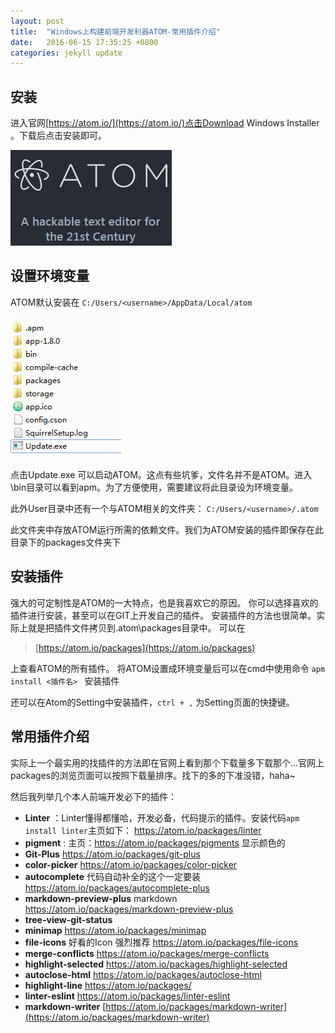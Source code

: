 ```yaml
---
layout: post
title:  "Windows上构建前端开发利器ATOM-常用插件介绍"
date:   2016-06-15 17:35:25 +0800
categories: jekyll update
---
```


## 安装

进入官网[https://atom.io/](https://atom.io/)点击Download Windows Installer 。下载后点击安装即可。

![2016-06-15-构建前段开发利器ATOM插件介绍](/img/pictures/2016-06-15-构建前端开发利器ATOM插件介绍.png)

## 设置环境变量
ATOM默认安装在
`C:/Users/<username>/AppData/Local/atom`

![2016-06-15-构建前段开发利器ATOM插件介绍1](/img/pictures/2016-06-15-构建前端开发利器ATOM插件介绍1.png)

点击Update.exe 可以启动ATOM。这点有些坑爹，文件名并不是ATOM。进入\bin目录可以看到apm。为了方便使用，需要建议将此目录设为环境变量。

此外User目录中还有一个与ATOM相关的文件夹：
`C:/Users/<username>/.atom`

此文件夹中存放ATOM运行所需的依赖文件。我们为ATOM安装的插件即保存在此目录下的packages文件夹下

## 安装插件
强大的可定制性是ATOM的一大特点，也是我喜欢它的原因。
你可以选择喜欢的插件进行安装，甚至可以在GIT上开发自己的插件。
安装插件的方法也很简单。实际上就是把插件文件拷贝到\.atom\packages目录中。
可以在
>[https://atom.io/packages](https://atom.io/packages)

上查看ATOM的所有插件。
将ATOM设置成环境变量后可以在cmd中使用命令
 `apm install <插件名> `
安装插件

还可以在Atom的Setting中安装插件，`ctrl + ,` 为Setting页面的快捷键。


## 常用插件介绍
实际上一个最实用的找插件的方法即在官网上看到那个下载量多下载那个...官网上packages的浏览页面可以按照下载量排序。找下的多的下准没错，haha~

然后我列举几个本人前端开发必下的插件：

+ **Linter** ：Linter懂得都懂哈，开发必备，代码提示的插件。安装代码`apm install linter`主页如下： https://atom.io/packages/linter
+ **pigment** : 主页：https://atom.io/packages/pigments 显示颜色的
+ **Git-Plus** https://atom.io/packages/git-plus
+ **color-picker** https://atom.io/packages/color-picker
+ **autocomplete** 代码自动补全的这个一定要装 https://atom.io/packages/autocomplete-plus
+ **markdown-preview-plus** markdown https://atom.io/packages/markdown-preview-plus
+ **tree-view-git-status**
+ **minimap** https://atom.io/packages/minimap
+ **file-icons** 好看的Icon 强烈推荐 https://atom.io/packages/file-icons
+ **merge-conflicts**
https://atom.io/packages/merge-conflicts
+ **highlight-selected** https://atom.io/packages/highlight-selected
+ **autoclose-html**
https://atom.io/packages/autoclose-html
+ **highlight-line**
https://atom.io/packages/
+ **linter-eslint**
https://atom.io/packages/linter-eslint
+ **markdown-writer**
[https://atom.io/packages/markdown-writer](https://atom.io/packages/markdown-writer)
